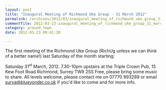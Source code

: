 ```yaml
---
layout: post
title: "Inaugural Meeting of Richmond Uke Group - 31 March 2012"
permalink: /archives/2012/03/inaugural_meeting_of_richmond_uke_group_31_march_2.html
commentfile: 2012-03-23-inaugural_meeting_of_richmond_uke_group_31_march_2
category: around_town
date: 2012-03-23 09:41:20

---
```


The first meeting of the Richmond Uke Group (RichUg unless we can think of a better name!) last Saturday of the month starting:

Saturday 31<sup>st</sup> March, 2012. 7.30-10pm upstairs at the Triple Crown Pub, 15 Kew Foot Road Richmond, Surrey TW9 2SS Free, please bring some music to share.
All levels welcome, please contact me on 07770 993289 or email <surya@blueyonder.co.uk> if you'd like to come and for more info.
